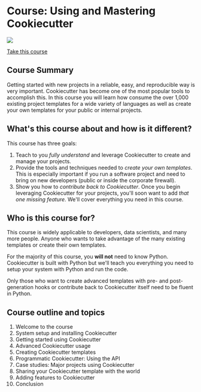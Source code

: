 # Course: Using and Mastering Cookiecutter

[![](https://raw.githubusercontent.com/mikeckennedy/cookiecutter-course/master/readme_resources/cookiecutter-course-sm-play.png?token=AB8PaZXF1TiEAIjUpRDZ0HqaTkl3OLz5ks5YxYYkwA%3D%3D)](https://training.talkpython.fm/courses/explore_cookiecutter_course/using-and-mastering-cookiecutter-templates-for-project-creation)

[Take this course](https://training.talkpython.fm/courses/explore_cookiecutter_course/using-and-mastering-cookiecutter-templates-for-project-creation)

## Course Summary

Getting started with new projects in a reliable, easy, and reproducible way is very important. Cookiecutter has become one of the most popular tools to accomplish this. In this course you will learn how consume the over 1,000 existing project templates for a wide variety of languages as well as create your own templates for your public or internal projects.

## What's this course about and how is it different?

This course has three goals:

1. Teach to you *fully understand* and leverage Cookiecutter to create and manage your projects.
2. Provide the tools and techniques needed to *create your own templates*. This is especially important if you run a software project and need to bring on new developers (public or inside the corporate firewall).
3. Show you how to *contribute back to Cookiecutter*. Once you begin leveraging Cookiecutter for your projects, you'll soon want to add *that one missing feature*. We'll cover everything you need in this course.

## Who is this course for?

This course is widely applicable to developers, data scientists, and many more people. Anyone who wants to take advantage of the many existing templates or create their own templates.

For the majority of this course, you **will not** need to know Python. Cookiecutter is built with Python but we'll teach you everything you need to setup your system with Python and run the code.

Only those who want to create advanced templates with pre- and post-generation hooks or contribute back to Cookiecutter itself need to be fluent in Python.

## Course outline and topics

1. Welcome to the course
2. System setup and installing Cookiecutter
3. Getting started using Cookiecutter
4. Advanced Cookiecutter usage
5. Creating Cookiecutter templates
6. Programmatic Cookiecutter: Using the API
7. Case studies: Major projects using Cookiecutter
8. Sharing your Cookiecutter template with the world
9. Adding features to Cookiecutter
10. Conclusion